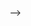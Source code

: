 <!-- [![Marcel's GitHub Stats](https://github-readme-stats.vercel.app/api?username=marcelscruz&show_icons=true&count_private=true)](https://github.com/marcelscruz)

<p><img align="center" src="https://github-readme-streak-stats.herokuapp.com/?user=marcelscruz&" alt="Marcel Cruz" /></p>

[![](https://komarev.com/ghpvc/?username=marcelscruz&color=blue&label=Profile%20Views)](https://github.com/marcelscruz/marcelscruz)
<!-- [![](https://img.shields.io/github/followers/marcelscruz?label=GitHub%20Followers)](https://github.com/marcelscruz) -->
 -->
